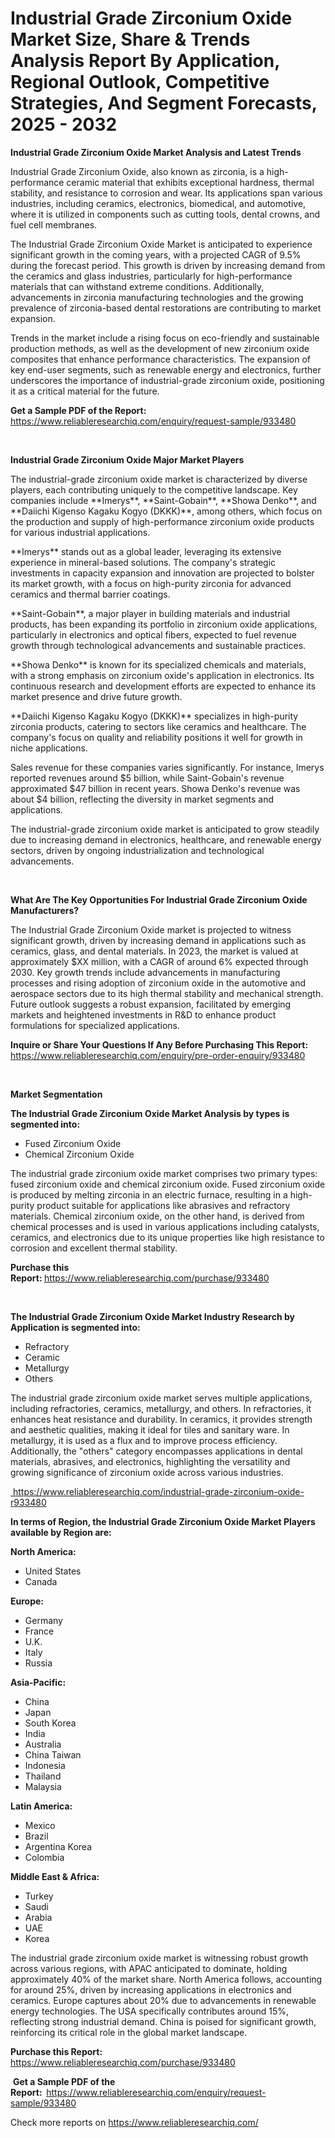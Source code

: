 <p><h1>Industrial Grade Zirconium Oxide Market Size, Share & Trends Analysis Report By Application, Regional Outlook, Competitive Strategies, And Segment Forecasts, 2025 - 2032</h1></p><p><strong>Industrial Grade Zirconium Oxide Market Analysis and Latest Trends</strong></p>
<p><p>Industrial Grade Zirconium Oxide, also known as zirconia, is a high-performance ceramic material that exhibits exceptional hardness, thermal stability, and resistance to corrosion and wear. Its applications span various industries, including ceramics, electronics, biomedical, and automotive, where it is utilized in components such as cutting tools, dental crowns, and fuel cell membranes.</p><p>The Industrial Grade Zirconium Oxide Market is anticipated to experience significant growth in the coming years, with a projected CAGR of 9.5% during the forecast period. This growth is driven by increasing demand from the ceramics and glass industries, particularly for high-performance materials that can withstand extreme conditions. Additionally, advancements in zirconia manufacturing technologies and the growing prevalence of zirconia-based dental restorations are contributing to market expansion.</p><p>Trends in the market include a rising focus on eco-friendly and sustainable production methods, as well as the development of new zirconium oxide composites that enhance performance characteristics. The expansion of key end-user segments, such as renewable energy and electronics, further underscores the importance of industrial-grade zirconium oxide, positioning it as a critical material for the future.</p></p>
<p><strong>Get a Sample PDF of the Report:&nbsp;</strong> <a href="https://www.reliableresearchiq.com/enquiry/request-sample/933480?utm_campaign=2821&utm_medium=2&utm_source=Github&utm_content=ia&utm_term=02042025&utm_id=industrial-grade-zirconium-oxide">https://www.reliableresearchiq.com/enquiry/request-sample/933480</a></p>
<p>&nbsp;</p>
<p><strong>Industrial Grade Zirconium Oxide Major Market Players</strong></p>
<p><p>The industrial-grade zirconium oxide market is characterized by diverse players, each contributing uniquely to the competitive landscape. Key companies include **Imerys**, **Saint-Gobain**, **Showa Denko**, and **Daiichi Kigenso Kagaku Kogyo (DKKK)**, among others, which focus on the production and supply of high-performance zirconium oxide products for various industrial applications.</p><p>**Imerys** stands out as a global leader, leveraging its extensive experience in mineral-based solutions. The company's strategic investments in capacity expansion and innovation are projected to bolster its market growth, with a focus on high-purity zirconia for advanced ceramics and thermal barrier coatings.</p><p>**Saint-Gobain**, a major player in building materials and industrial products, has been expanding its portfolio in zirconium oxide applications, particularly in electronics and optical fibers, expected to fuel revenue growth through technological advancements and sustainable practices.</p><p>**Showa Denko** is known for its specialized chemicals and materials, with a strong emphasis on zirconium oxide's application in electronics. Its continuous research and development efforts are expected to enhance its market presence and drive future growth.</p><p>**Daiichi Kigenso Kagaku Kogyo (DKKK)** specializes in high-purity zirconia products, catering to sectors like ceramics and healthcare. The company's focus on quality and reliability positions it well for growth in niche applications.</p><p>Sales revenue for these companies varies significantly. For instance, Imerys reported revenues around $5 billion, while Saint-Gobain's revenue approximated $47 billion in recent years. Showa Denko's revenue was about $4 billion, reflecting the diversity in market segments and applications.</p><p>The industrial-grade zirconium oxide market is anticipated to grow steadily due to increasing demand in electronics, healthcare, and renewable energy sectors, driven by ongoing industrialization and technological advancements.</p></p>
<p>&nbsp;</p>
<p><strong>What Are The Key Opportunities For Industrial Grade Zirconium Oxide Manufacturers?</strong></p>
<p><p>The Industrial Grade Zirconium Oxide market is projected to witness significant growth, driven by increasing demand in applications such as ceramics, glass, and dental materials. In 2023, the market is valued at approximately $XX million, with a CAGR of around 6% expected through 2030. Key growth trends include advancements in manufacturing processes and rising adoption of zirconium oxide in the automotive and aerospace sectors due to its high thermal stability and mechanical strength. Future outlook suggests a robust expansion, facilitated by emerging markets and heightened investments in R&D to enhance product formulations for specialized applications.</p></p>
<p><strong>Inquire or Share Your Questions If Any Before Purchasing This Report:</strong> <a href="https://www.reliableresearchiq.com/enquiry/pre-order-enquiry/933480?utm_campaign=2821&utm_medium=2&utm_source=Github&utm_content=ia&utm_term=02042025&utm_id=industrial-grade-zirconium-oxide">https://www.reliableresearchiq.com/enquiry/pre-order-enquiry/933480</a></p>
<p>&nbsp;</p>
<p><strong>Market Segmentation</strong></p>
<p><strong>The Industrial Grade Zirconium Oxide Market Analysis by types is segmented into:</strong></p>
<p><ul><li>Fused Zirconium Oxide</li><li>Chemical Zirconium Oxide</li></ul></p>
<p><p>The industrial grade zirconium oxide market comprises two primary types: fused zirconium oxide and chemical zirconium oxide. Fused zirconium oxide is produced by melting zirconia in an electric furnace, resulting in a high-purity product suitable for applications like abrasives and refractory materials. Chemical zirconium oxide, on the other hand, is derived from chemical processes and is used in various applications including catalysts, ceramics, and electronics due to its unique properties like high resistance to corrosion and excellent thermal stability.</p></p>
<p><strong>Purchase this Report:&nbsp;</strong><a href="https://www.reliableresearchiq.com/purchase/933480?utm_campaign=2821&utm_medium=2&utm_source=Github&utm_content=ia&utm_term=02042025&utm_id=industrial-grade-zirconium-oxide">https://www.reliableresearchiq.com/purchase/933480</a></p>
<p>&nbsp;</p>
<p><strong>The Industrial Grade Zirconium Oxide Market Industry Research by Application is segmented into:</strong></p>
<p><ul><li>Refractory</li><li>Ceramic</li><li>Metallurgy</li><li>Others</li></ul></p>
<p><p>The industrial grade zirconium oxide market serves multiple applications, including refractories, ceramics, metallurgy, and others. In refractories, it enhances heat resistance and durability. In ceramics, it provides strength and aesthetic qualities, making it ideal for tiles and sanitary ware. In metallurgy, it is used as a flux and to improve process efficiency. Additionally, the "others" category encompasses applications in dental materials, abrasives, and electronics, highlighting the versatility and growing significance of zirconium oxide across various industries.</p></p>
<p><a href="https://www.reliableresearchiq.com/industrial-grade-zirconium-oxide-r933480?utm_campaign=2821&utm_medium=2&utm_source=Github&utm_content=ia&utm_term=02042025&utm_id=industrial-grade-zirconium-oxide">&nbsp;https://www.reliableresearchiq.com/industrial-grade-zirconium-oxide-r933480</a></p>
<p><strong>In terms of Region, the Industrial Grade Zirconium Oxide Market Players available by Region are:</strong></p>
<p>
    <p> <strong> North America: </strong>
        <ul>
            <li>United States</li>
            <li>Canada</li>
        </ul>
        </p> 
    <p> <strong> Europe: </strong>
        <ul>
            <li>Germany</li>
            <li>France</li>
            <li>U.K.</li>
            <li>Italy</li>
            <li>Russia</li>
        </ul>
        </p> 
    <p> <strong> Asia-Pacific: </strong>
        <ul>
            <li>China</li>
            <li>Japan</li>
            <li>South Korea</li>
            <li>India</li>
            <li>Australia</li>
            <li>China Taiwan</li>
            <li>Indonesia</li>
            <li>Thailand</li>
            <li>Malaysia</li>
        </ul>
        </p> 
    <p> <strong> Latin America: </strong>
        <ul>
            <li>Mexico</li>
            <li>Brazil</li>
            <li>Argentina Korea</li>
            <li>Colombia</li>
        </ul>
        </p> 
    <p> <strong> Middle East & Africa: </strong>
        <ul>
            <li>Turkey</li>
            <li>Saudi</li>
            <li>Arabia</li>
            <li>UAE</li>
            <li>Korea</li>
        </ul>
    </p>
    </p>
<p><p>The industrial grade zirconium oxide market is witnessing robust growth across various regions, with APAC anticipated to dominate, holding approximately 40% of the market share. North America follows, accounting for around 25%, driven by increasing applications in electronics and ceramics. Europe captures about 20% due to advancements in renewable energy technologies. The USA specifically contributes around 15%, reflecting strong industrial demand. China is poised for significant growth, reinforcing its critical role in the global market landscape.</p></p>
<p><strong>Purchase this Report: </strong><a href="https://www.reliableresearchiq.com/purchase/933480?utm_campaign=2821&utm_medium=2&utm_source=Github&utm_content=ia&utm_term=02042025&utm_id=industrial-grade-zirconium-oxide">https://www.reliableresearchiq.com/purchase/933480</a></p>
<p>&nbsp;<strong>Get a Sample PDF of the Report:&nbsp;&nbsp;</strong><a href="https://www.reliableresearchiq.com/enquiry/request-sample/933480?utm_campaign=2821&utm_medium=2&utm_source=Github&utm_content=ia&utm_term=02042025&utm_id=industrial-grade-zirconium-oxide">https://www.reliableresearchiq.com/enquiry/request-sample/933480</a></p>
<p><strong></strong></p>
<p>Check more reports on <a href="https://www.reliableresearchiq.com/?utm_campaign=2821&utm_medium=2&utm_source=Github&utm_content=ia&utm_term=02042025&utm_id=industrial-grade-zirconium-oxide">https://www.reliableresearchiq.com/</a></p>